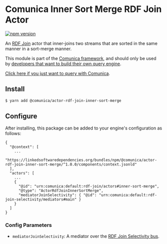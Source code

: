 # Comunica Inner Sort Merge RDF Join Actor

[![npm version](https://badge.fury.io/js/%40comunica%2Factor-rdf-join-inner-sort-merge.svg)](https://www.npmjs.com/package/@comunica/actor-rdf-join-inner-sort-merge)

An [RDF Join](https://github.com/comunica/comunica/tree/master/packages/bus-rdf-join) actor that inner-joins two streams that are sorted in the same manner in a sort-merge manner.

This module is part of the [Comunica framework](https://github.com/comunica/comunica),
and should only be used by [developers that want to build their own query engine](https://comunica.dev/docs/modify/).

[Click here if you just want to query with Comunica](https://comunica.dev/docs/query/).

## Install

```bash
$ yarn add @comunica/actor-rdf-join-inner-sort-merge
```

## Configure

After installing, this package can be added to your engine's configuration as follows:
```text
{
  "@context": [
    ...
    "https://linkedsoftwaredependencies.org/bundles/npm/@comunica/actor-rdf-join-inner-sort-merge/^1.0.0/components/context.jsonld"
  ],
  "actors": [
    ...
    {
      "@id": "urn:comunica:default:rdf-join/actors#inner-sort-merge",
      "@type": "ActorRdfJoinInnerSortMerge",
      "mediatorJoinSelectivity": { "@id": "urn:comunica:default:rdf-join-selectivity/mediators#main" }
    }
  ]
}
```

### Config Parameters

* `mediatorJoinSelectivity`: A mediator over the [RDF Join Selectivity bus](https://github.com/comunica/comunica/tree/master/packages/bus-rdf-join-selectivity).
